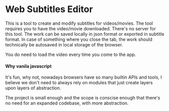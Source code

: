 # Web Subtitles Editor

This is a tool to create and modify subtitles for videos/movies. The tool requires you to have the video/movie downloaded. There's no server for this tool. The work can be saved locally in json format or exported in subtitle format. In case of something where you close the tab, the work should technically be autosaved in local storage of the browser.

You do need to load the video every time you come to the app.


#### Why vanila javascript

It's fun, why not, nowadays browsers have so many builtin APIs and tools, I believe we don't need to always rely on modules that just create layers upon layers of abstraction.

The project is small enough and the scope is conscise enough that there's no need for an expanded codebase, with more abstraction.
